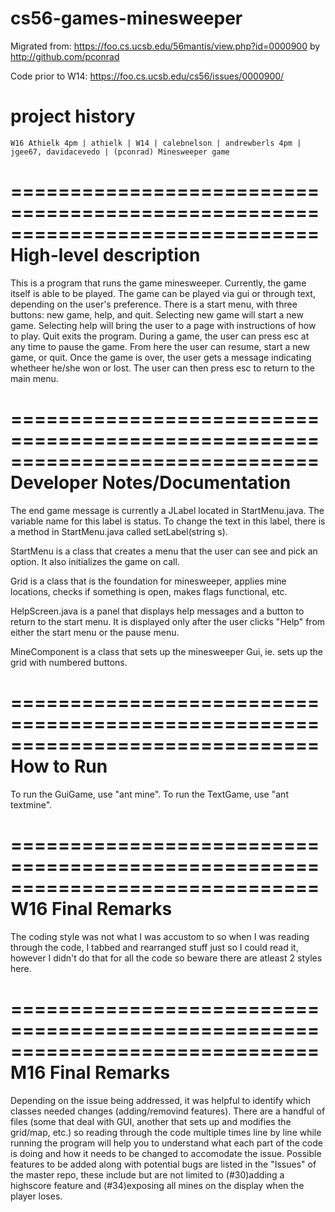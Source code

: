 cs56-games-minesweeper
======================


Migrated from: https://foo.cs.ucsb.edu/56mantis/view.php?id=0000900 by http://github.com/pconrad

Code prior to W14: https://foo.cs.ucsb.edu/cs56/issues/0000900/

project history
===============
```
W16 Athielk 4pm | athielk | W14 | calebnelson | andrewberls 4pm | jgee67, davidacevedo | (pconrad) Minesweeper game
```


==============================================================================
High-level description
==============================================================================

This is a program that runs the game minesweeper. Currently, the game itself is able to be played. The game can be played via gui or through text, depending on the user's preference. There is a start menu, with three buttons: new game, help, and quit. Selecting new game will start a new game. Selecting help will bring the user to a page with instructions of how to play. Quit exits the program. During a game, the user can press esc at any time to pause the game. From here the user can resume, start a new game, or quit. Once the game is over, the user gets a message indicating whetheer he/she won or lost. The user can then press esc to return to the main menu. 

==============================================================================
Developer Notes/Documentation
==============================================================================

The end game message is currently a JLabel located in StartMenu.java. The variable name for this label is status. To change the text in this label, there is a method in StartMenu.java called setLabel(string s).

StartMenu is a class that creates a menu that the user can see and pick an option. It also initializes the game on call.

Grid is a class that is the foundation for minesweeper, applies mine locations, checks if something is open, makes flags functional, etc.

HelpScreen.java is a panel that displays help messages and a button to return to the start menu. It is displayed only after the user clicks "Help" from either the start menu or the pause menu.

MineComponent is a class that sets up the minesweeper Gui, ie. sets up the grid with numbered buttons.

==============================================================================
How to Run
=============================================================================

To run the GuiGame, use "ant mine".
To run the TextGame, use "ant textmine".

==============================================================================
W16 Final Remarks
=============================================================================
The coding style was not what I was accustom to so when I was reading through the code, I tabbed and rearranged stuff just so I could read it, however I didn't do that for all the code so beware there are atleast 2 styles here.   

==============================================================================
M16 Final Remarks
=============================================================================
Depending on the issue being addressed, it was helpful to identify which classes needed changes (adding/removind features). There are a handful of files (some that deal with GUI, another that sets up and modifies the grid/map, etc.) so reading through the code multiple times line by line while running the program will help you to understand what each part of the code is doing and how it needs to be changed to accomodate the issue. Possible features to be added along with potential bugs are listed in the "Issues" of the master repo, these include but are not limited to (#30)adding a highscore feature and (#34)exposing all mines on the display when the player loses.
